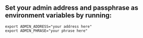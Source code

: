 ## Set your admin address and passphrase as environment variables by running:

```shell
export ADMIN_ADDRESS="your address here"
export ADMIN_PHRASE="your phrase here"
```

